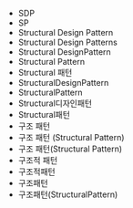 ﻿- SDP
- SP
- Structural Design Pattern
- Structural Design Patterns
- Structural DesignPattern
- Structural Pattern
- Structural 패턴
- StructuralDesignPattern
- StructuralPattern
- Structural디자인패턴
- Structural패턴
- 구조 패턴
- 구조 패턴 (Structural Pattern) 
- 구조 패턴(Structural Pattern) 
- 구조적 패턴
- 구조적패턴
- 구조패턴
- 구조패턴(StructuralPattern) 
